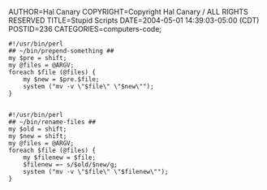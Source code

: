 AUTHOR=Hal Canary
COPYRIGHT=Copyright Hal Canary / ALL RIGHTS RESERVED
TITLE=Stupid Scripts
DATE=2004-05-01 14:39:03-05:00 (CDT)
POSTID=236
CATEGORIES=computers-code;

    #!/usr/bin/perl
    ## ~/bin/prepend-something ##
    my $pre = shift;
    my @files = @ARGV;
    foreach $file (@files) {
        my $new = $pre.$file;
        system ("mv -v \"$file\" \"$new\"");
    }
    

    #!/usr/bin/perl
    ## ~/bin/rename-files ##
    my $old = shift;
    my $new = shift;
    my @files = @ARGV;
    foreach $file (@files) {
        my $filenew = $file;
        $filenew =~ s/$old/$new/g;
        system ("mv -v \"$file\" \"$filenew\"");
    }
